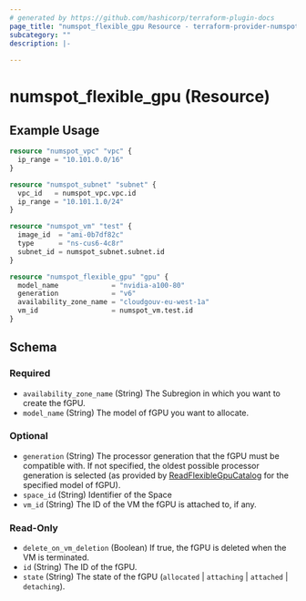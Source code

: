 ```yaml
---
# generated by https://github.com/hashicorp/terraform-plugin-docs
page_title: "numspot_flexible_gpu Resource - terraform-provider-numspot"
subcategory: ""
description: |-
  
---
```


# numspot_flexible_gpu (Resource)



## Example Usage

```terraform
resource "numspot_vpc" "vpc" {
  ip_range = "10.101.0.0/16"
}

resource "numspot_subnet" "subnet" {
  vpc_id   = numspot_vpc.vpc.id
  ip_range = "10.101.1.0/24"
}

resource "numspot_vm" "test" {
  image_id  = "ami-0b7df82c"
  type      = "ns-cus6-4c8r"
  subnet_id = numspot_subnet.subnet.id
}

resource "numspot_flexible_gpu" "gpu" {
  model_name             = "nvidia-a100-80"
  generation             = "v6"
  availability_zone_name = "cloudgouv-eu-west-1a"
  vm_id                  = numspot_vm.test.id
}
```

<!-- schema generated by tfplugindocs -->
## Schema

### Required

- `availability_zone_name` (String) The Subregion in which you want to create the fGPU.
- `model_name` (String) The model of fGPU you want to allocate.

### Optional

- `generation` (String) The processor generation that the fGPU must be compatible with. If not specified, the oldest possible processor generation is selected (as provided by [ReadFlexibleGpuCatalog](#readflexiblegpucatalog) for the specified model of fGPU).
- `space_id` (String) Identifier of the Space
- `vm_id` (String) The ID of the VM the fGPU is attached to, if any.

### Read-Only

- `delete_on_vm_deletion` (Boolean) If true, the fGPU is deleted when the VM is terminated.
- `id` (String) The ID of the fGPU.
- `state` (String) The state of the fGPU (`allocated` \| `attaching` \| `attached` \| `detaching`).
